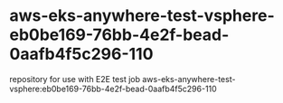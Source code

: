 # aws-eks-anywhere-test-vsphere-eb0be169-76bb-4e2f-bead-0aafb4f5c296-110
repository for use with E2E test job aws-eks-anywhere-test-vsphere:eb0be169-76bb-4e2f-bead-0aafb4f5c296-110
